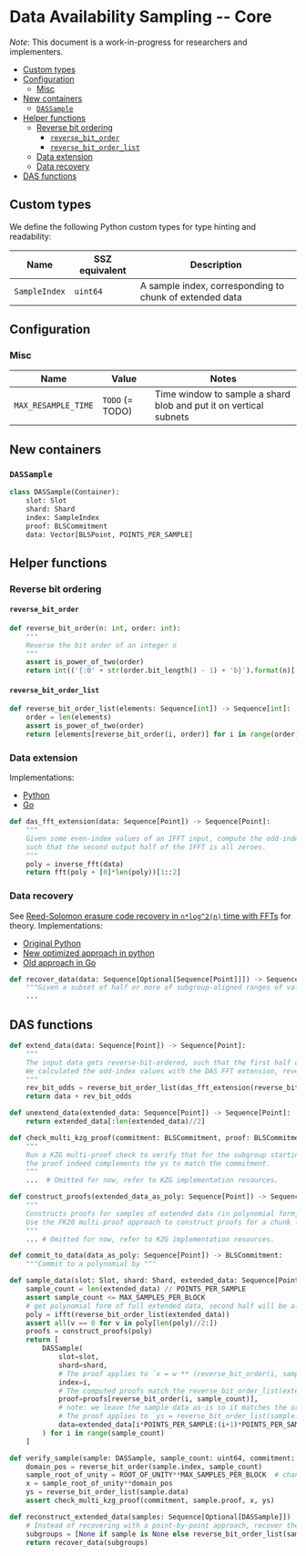 # Data Availability Sampling -- Core

*Note*: This document is a work-in-progress for researchers and implementers.

<!-- mdformat-toc start --slug=github --no-anchors --maxlevel=6 --minlevel=2 -->

- [Custom types](#custom-types)
- [Configuration](#configuration)
  - [Misc](#misc)
- [New containers](#new-containers)
  - [`DASSample`](#dassample)
- [Helper functions](#helper-functions)
  - [Reverse bit ordering](#reverse-bit-ordering)
    - [`reverse_bit_order`](#reverse_bit_order)
    - [`reverse_bit_order_list`](#reverse_bit_order_list)
  - [Data extension](#data-extension)
  - [Data recovery](#data-recovery)
- [DAS functions](#das-functions)

<!-- mdformat-toc end -->

## Custom types

We define the following Python custom types for type hinting and readability:

| Name          | SSZ equivalent | Description                                             |
| ------------- | -------------- | ------------------------------------------------------- |
| `SampleIndex` | `uint64`       | A sample index, corresponding to chunk of extended data |

## Configuration

### Misc

| Name                | Value           | Notes                                                             |
| ------------------- | --------------- | ----------------------------------------------------------------- |
| `MAX_RESAMPLE_TIME` | `TODO` (= TODO) | Time window to sample a shard blob and put it on vertical subnets |

## New containers

### `DASSample`

```python
class DASSample(Container):
    slot: Slot
    shard: Shard
    index: SampleIndex
    proof: BLSCommitment
    data: Vector[BLSPoint, POINTS_PER_SAMPLE]
```

## Helper functions

### Reverse bit ordering

#### `reverse_bit_order`

```python
def reverse_bit_order(n: int, order: int):
    """
    Reverse the bit order of an integer n
    """
    assert is_power_of_two(order)
    return int(('{:0' + str(order.bit_length() - 1) + 'b}').format(n)[::-1], 2)
```

#### `reverse_bit_order_list`

```python
def reverse_bit_order_list(elements: Sequence[int]) -> Sequence[int]:
    order = len(elements)
    assert is_power_of_two(order)
    return [elements[reverse_bit_order(i, order)] for i in range(order)]
```

### Data extension

Implementations:

- [Python](https://github.com/protolambda/partial_fft/blob/master/das_fft.py)
- [Go](https://github.com/protolambda/go-kate/blob/master/das_extension.go)

```python
def das_fft_extension(data: Sequence[Point]) -> Sequence[Point]:
    """
    Given some even-index values of an IFFT input, compute the odd-index inputs,
    such that the second output half of the IFFT is all zeroes.
    """
    poly = inverse_fft(data)
    return fft(poly + [0]*len(poly))[1::2]
```

### Data recovery

See
[Reed-Solomon erasure code recovery in `n*log^2(n)` time with FFTs](https://ethresear.ch/t/reed-solomon-erasure-code-recovery-in-n-log-2-n-time-with-ffts/3039)
for theory. Implementations:

- [Original Python](https://github.com/ethereum/research/blob/master/mimc_stark/recovery.py)
- [New optimized approach in python](https://github.com/ethereum/research/tree/master/polynomial_reconstruction)
- [Old approach in Go](https://github.com/protolambda/go-kzg/blob/master/legacy_recovery.go)

```python
def recover_data(data: Sequence[Optional[Sequence[Point]]]) -> Sequence[Point]:
    """Given a subset of half or more of subgroup-aligned ranges of values, recover the None values."""
    ...
```

## DAS functions

```python
def extend_data(data: Sequence[Point]) -> Sequence[Point]:
    """
    The input data gets reverse-bit-ordered, such that the first half of the final output matches the original data.
    We calculated the odd-index values with the DAS FFT extension, reverse-bit-order to put them in the second half.
    """
    rev_bit_odds = reverse_bit_order_list(das_fft_extension(reverse_bit_order_list(data)))
    return data + rev_bit_odds
```

```python
def unextend_data(extended_data: Sequence[Point]) -> Sequence[Point]:
    return extended_data[:len(extended_data)//2]
```

```python
def check_multi_kzg_proof(commitment: BLSCommitment, proof: BLSCommitment, x: Point, ys: Sequence[Point]) -> bool:
    """
    Run a KZG multi-proof check to verify that for the subgroup starting at x,
    the proof indeed complements the ys to match the commitment.
    """
    ...  # Omitted for now, refer to KZG implementation resources.
```

```python
def construct_proofs(extended_data_as_poly: Sequence[Point]) -> Sequence[BLSCommitment]:
    """
    Constructs proofs for samples of extended data (in polynomial form, 2nd half being zeroes).
    Use the FK20 multi-proof approach to construct proofs for a chunk length of POINTS_PER_SAMPLE.
    """
    ... # Omitted for now, refer to KZG implementation resources.
```

```python
def commit_to_data(data_as_poly: Sequence[Point]) -> BLSCommitment:
    """Commit to a polynomial by """
```

```python
def sample_data(slot: Slot, shard: Shard, extended_data: Sequence[Point]) -> Sequence[DASSample]:
    sample_count = len(extended_data) // POINTS_PER_SAMPLE
    assert sample_count <= MAX_SAMPLES_PER_BLOCK
    # get polynomial form of full extended data, second half will be all zeroes.
    poly = ifft(reverse_bit_order_list(extended_data))
    assert all(v == 0 for v in poly[len(poly)//2:])
    proofs = construct_proofs(poly)
    return [
        DASSample(
            slot=slot,
            shard=shard,
            # The proof applies to `x = w ** (reverse_bit_order(i, sample_count) * POINTS_PER_SAMPLE)`
            index=i,
            # The computed proofs match the reverse_bit_order_list(extended_data), undo that to get the right proof.
            proof=proofs[reverse_bit_order(i, sample_count)],
            # note: we leave the sample data as-is so it matches the original nicely.
            # The proof applies to `ys = reverse_bit_order_list(sample.data)`
            data=extended_data[i*POINTS_PER_SAMPLE:(i+1)*POINTS_PER_SAMPLE]
        ) for i in range(sample_count)
    ]
```

```python
def verify_sample(sample: DASSample, sample_count: uint64, commitment: BLSCommitment):
    domain_pos = reverse_bit_order(sample.index, sample_count)
    sample_root_of_unity = ROOT_OF_UNITY**MAX_SAMPLES_PER_BLOCK  # change point-level to sample-level domain
    x = sample_root_of_unity**domain_pos
    ys = reverse_bit_order_list(sample.data)
    assert check_multi_kzg_proof(commitment, sample.proof, x, ys)
```

```python
def reconstruct_extended_data(samples: Sequence[Optional[DASSample]]) -> Sequence[Point]:
    # Instead of recovering with a point-by-point approach, recover the samples by recovering missing subgroups.
    subgroups = [None if sample is None else reverse_bit_order_list(sample.data) for sample in samples]
    return recover_data(subgroups)
```
